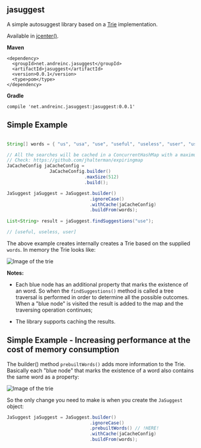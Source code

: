 ## jasuggest

A simple autosuggest library based on a [Trie](https://en.wikipedia.org/wiki/Trie) implementation. 

Available in [jcenter()](https://bintray.com/nomemory/maven/jasuggest).

**Maven**
```
<dependency>
  <groupId>net.andreinc.jasuggest</groupId>
  <artifactId>jasuggest</artifactId>
  <version>0.0.1</version>
  <type>pom</type>
</dependency>
```

**Gradle**
```
compile 'net.andreinc.jasuggest:jasuggest:0.0.1'
```

## Simple Example

```java

String[] words = { "us", "usa", "use", "useful", "useless", "user", "usurper" };

// All the searches will be cached in a ConcurrentHashMap with a maximum size of 512 elements.
// Check: https://github.com/jhalterman/expiringmap
JaCacheConfig jaCacheConfig =
                JaCacheConfig.builder()
                             .maxSize(512)
                             .build();

JaSuggest jaSuggest = JaSuggest.builder()
                               .ignoreCase()
                               .withCache(jaCacheConfig)
                               .buildFrom(words);
                               
List<String> result = jaSuggest.findSuggestions("use");

// [useful, useless, user]
```        

The above example creates internally creates a Trie based on the supplied `words`. In memory the Trie looks like:

![Image of the trie](https://github.com/nomemory/jasuggest/blob/master/media/Diagram.png)

**Notes:** 

* Each blue node has an additional property that marks the existence of an word. So when the `findSuggestions()` method is called a tree traversal is performed in order to determine all the possible outcomes. When a "blue node" is visited the result is added to the map and the traversing operation continues;

* The library supports caching the results. 

## Simple Example - Increasing performance at the cost of memory consumption

The builder() method `prebuiltWords()` adds more information to the Trie. Basically each "blue node" that marks the existence of a word also contains the same word as a property:

![Image of the trie](https://github.com/nomemory/jasuggest/blob/master/media/Diagram2.png)

So the only change you need to make is when you create the `JaSuggest` object:

```java
JaSuggest jaSuggest = JaSuggest.builder()
                               .ignoreCase()
                               .prebuiltWords() // !HERE!
                               .withCache(jaCacheConfig)
                               .buildFrom(words);
```

